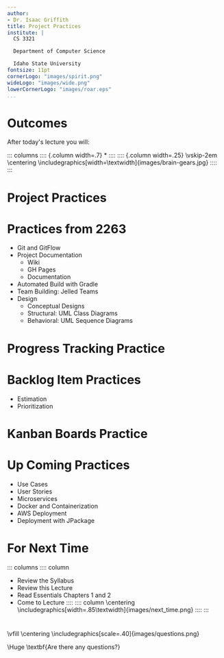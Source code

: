 ```yaml
---
author:
- Dr. Isaac Griffith
title: Project Practices
institute: |
  CS 3321

  Department of Computer Science

  Idaho State University
fontsize: 11pt
cornerLogo: "images/spirit.png"
wideLogo: "images/wide.png"
lowerCornerLogo: "images/roar.eps"
...
```


# Outcomes

After today's lecture you will:

::: columns
:::: {.column width=.7}
*
::::
:::: {.column width=.25}
\vskip-2em
\centering
\includegraphics[width=\textwidth]{images/brain-gears.jpg}
::::
:::

# Project Practices

# Practices from 2263

* Git and GitFlow
* Project Documentation
  - Wiki
  - GH Pages
  - Documentation
* Automated Build with Gradle
* Team Building: Jelled Teams
* Design
  - Conceptual Designs
  - Structural: UML Class Diagrams
  - Behavioral: UML Sequence Diagrams

# Progress Tracking Practice

# Backlog Item Practices

* Estimation
* Prioritization

# Kanban Boards Practice

# Up Coming Practices

* Use Cases
* User Stories
* Microservices
* Docker and Containerization
* AWS Deployment
* Deployment with JPackage

# For Next Time

::: columns
:::: column
* Review the Syllabus
* Review this Lecture
* Read Essentials Chapters 1 and 2
* Come to Lecture
::::
:::: column
\centering
\includegraphics[width=.85\textwidth]{images/next_time.png}
::::
:::

#

\vfill
\centering
\includegraphics[scale=.40]{images/questions.png}

\Huge \textbf{Are there any questions?}
